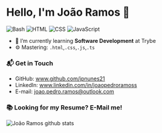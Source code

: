 # Hello, I'm João Ramos 👋

![Bash](https://img.shields.io/badge/Bash-Basic-green)
![HTML](https://img.shields.io/badge/HTML-Basic-green)
![CSS](https://img.shields.io/badge/CSS-Basic-green)
![JavaScript](https://img.shields.io/badge/JavaScript-Basic-green)


- 🌱 I’m currently learning **Software Development** at Trybe
- ⚙️ Mastering: `.html`,`.css`,`.js`,`.ts`

### 📬 Get in Touch

- GitHub: www.github.com/jpnunes21
- LinkedIn: www.linkedin.com/in/joaopedroramoss
- E-mail: joao.pedro.ramos@outlook.com
### 📚 Looking for my Resume? E-Mail me!
![João Ramos github stats](https://github-readme-stats.vercel.app/api?username=jpnunes21&show_icons=true&hide_border=true)
